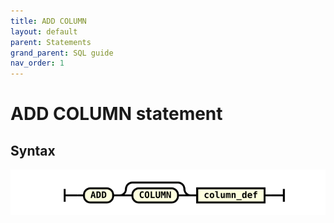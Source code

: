 ```yaml
---
title: ADD COLUMN
layout: default
parent: Statements
grand_parent: SQL guide
nav_order: 1
---
```


# ADD COLUMN statement

## Syntax

![expr](/assets/images/sql-guide/add_column.svg)
